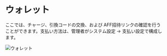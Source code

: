 # ウォレット

ここでは、チャージ、引換コードの交換、および AFF招待リンクの確認を行うことができます。支払い方法は、管理者がシステム設定 -> 支払い設定で構成します。

![ウォレット](../../assets/guide/wallet.png)